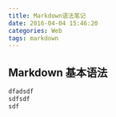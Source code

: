 ```yaml
---
title: Markdown语法笔记
date: 2016-04-04 15:46:20
categories: Web
tags: markdown
---
```

## Markdown 基本语法
``` bash
dfadsdf
sdfsdf
sdf
```
